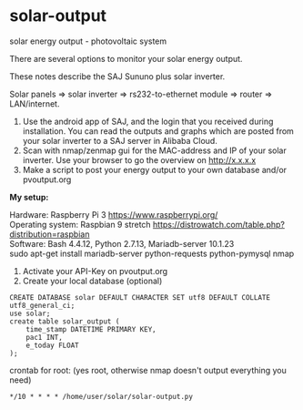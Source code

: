 # solar-output
solar energy output - photovoltaic system

There are several options to monitor your solar energy output.

These notes describe the SAJ Sununo plus solar inverter.

Solar panels => solar inverter => rs232-to-ethernet module => router => LAN/internet.

1. Use the android app of SAJ, and the login that you received during installation.
   You can read the outputs and graphs which are posted from your solar inverter to a SAJ server in Alibaba Cloud.
2. Scan with nmap/zenmap gui for the MAC-address and IP of your solar inverter.
   Use your browser to go the overview on http://x.x.x.x
3. Make a script to post your energy output to your own database and/or pvoutput.org

**My setup:**

Hardware: Raspberry Pi 3 https://www.raspberrypi.org/  
Operating system: Raspbian 9 stretch https://distrowatch.com/table.php?distribution=raspbian     
Software: Bash 4.4.12, Python 2.7.13, Mariadb-server 10.1.23  
sudo apt-get install mariadb-server python-requests python-pymysql nmap

1. Activate your API-Key on pvoutput.org
2. Create your local database (optional)

```
CREATE DATABASE solar DEFAULT CHARACTER SET utf8 DEFAULT COLLATE utf8_general_ci;
use solar;
create table solar_output (
	time_stamp DATETIME PRIMARY KEY,
	pac1 INT,
	e_today FLOAT
);
```

crontab for root: (yes root, otherwise nmap doesn't output everything you need)
```
*/10 * * * * /home/user/solar/solar-output.py
```
